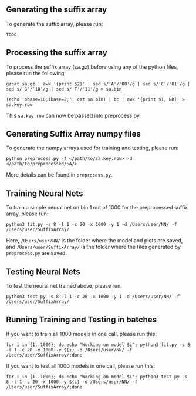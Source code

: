 ## Generating the suffix array

To generate the suffix array, please run:

```
TODO
```

## Processing the suffix array
To process the suffix array (sa.gz) before using any of the python files, please run the following:

```
gzcat sa.gz | awk '{print $2}' | sed s/'A'/'00'/g | sed s/'C'/'01'/g | sed s/'G'/'10'/g | sed s/'T'/'11'/g > sa.bin
```
```
(echo 'obase=10;ibase=2;'; cat sa.bin) | bc | awk '{print $1, NR}' > sa.key.row
```

This `sa.key.row` can now be passed into preprocess.py.

## Generating Suffix Array numpy files

To generate the numpy arrays used for training and testing, please run:

```
python preprocess.py -f </path/to/sa.key.row> -d </path/to/preprocessed/SA/>
```

More details can be found in `preprocess.py`.

## Training Neural Nets

To train a simple neural net on bin 1 out of 1000 for the preprocessed suffix array, please run:

```
python3 fit.py -s 8 -l 1 -c 20 -x 1000 -y 1 -d /Users/user/NN/ -f /Users/user/SuffixArray/ 
```

Here, `/Users/user/NN/` is the folder where the model and plots are saved, and `/Users/user/SuffixArray/` is the folder where the files generated by `preprocess.py` are saved.

## Testing Neural Nets

To test the neural net trained above, please run:

```
python3 test.py -s 8 -l 1 -c 20 -x 1000 -y 1 -d /Users/user/NN/ -f /Users/user/SuffixArray/
```

## Running Training and Testing in batches

If you want to train all 1000 models in one call, please run this:

```
for i in {1..1000}; do echo "Working on model $i"; python3 fit.py -s 8 -l 1 -c 20 -x 1000 -y ${i} -d /Users/user/NN/ -f /Users/user/SuffixArray/;done
```

If you want to test all 1000 models in one call, please run this:
```
for i in {1..1000}; do echo "Working on model $i"; python3 test.py -s 8 -l 1 -c 20 -x 1000 -y ${i} -d /Users/user/NN/ -f /Users/user/SuffixArray/;done
```
